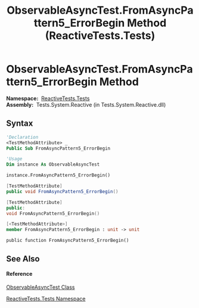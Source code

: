 ﻿---
title: ObservableAsyncTest.FromAsyncPattern5_ErrorBegin Method  (ReactiveTests.Tests)
TOCTitle: FromAsyncPattern5_ErrorBegin Method
ms:assetid: M:ReactiveTests.Tests.ObservableAsyncTest.FromAsyncPattern5_ErrorBegin
ms:mtpsurl: https://msdn.microsoft.com/en-us/library/reactivetests.tests.observableasynctest.fromasyncpattern5_errorbegin(v=VS.103)
ms:contentKeyID: 36621073
ms.date: 06/28/2011
mtps_version: v=VS.103
f1_keywords:
- ReactiveTests.Tests.ObservableAsyncTest.FromAsyncPattern5_ErrorBegin
dev_langs:
- CSharp
- JScript
- VB
- FSharp
- c++
---

# ObservableAsyncTest.FromAsyncPattern5\_ErrorBegin Method

**Namespace:**  [ReactiveTests.Tests](hh289046\(v=vs.103\).md)  
**Assembly:**  Tests.System.Reactive (in Tests.System.Reactive.dll)

## Syntax

``` vb
'Declaration
<TestMethodAttribute> _
Public Sub FromAsyncPattern5_ErrorBegin
```

``` vb
'Usage
Dim instance As ObservableAsyncTest

instance.FromAsyncPattern5_ErrorBegin()
```

``` csharp
[TestMethodAttribute]
public void FromAsyncPattern5_ErrorBegin()
```

``` c++
[TestMethodAttribute]
public:
void FromAsyncPattern5_ErrorBegin()
```

``` fsharp
[<TestMethodAttribute>]
member FromAsyncPattern5_ErrorBegin : unit -> unit 
```

``` jscript
public function FromAsyncPattern5_ErrorBegin()
```

## See Also

#### Reference

[ObservableAsyncTest Class](hh314747\(v=vs.103\).md)

[ReactiveTests.Tests Namespace](hh289046\(v=vs.103\).md)

